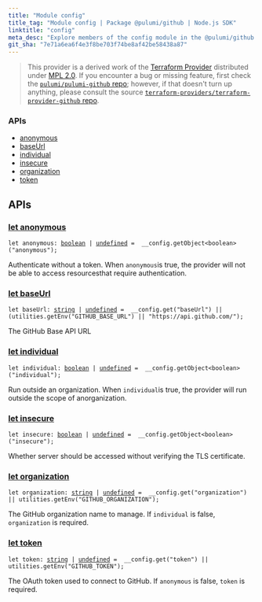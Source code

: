 ```yaml
---
title: "Module config"
title_tag: "Module config | Package @pulumi/github | Node.js SDK"
linktitle: "config"
meta_desc: "Explore members of the config module in the @pulumi/github package."
git_sha: "7e71a6ea6f4e3f8be703f74be8af42be58438a87"
---
```


<!-- WARNING: this page was generated by a tool. Do not edit it by hand. -->
<!-- To change it, please see https://github.com/pulumi/docs/tree/master/tools/tscdocgen. -->


> This provider is a derived work of the [Terraform Provider](https://github.com/terraform-providers/terraform-provider-github)
> distributed under [MPL 2.0](https://www.mozilla.org/en-US/MPL/2.0/). If you encounter a bug or missing feature,
> first check the [`pulumi/pulumi-github` repo](https://github.com/pulumi/pulumi-github/issues); however, if that doesn't turn up anything,
> please consult the source [`terraform-providers/terraform-provider-github` repo](https://github.com/terraform-providers/terraform-provider-github/issues).







<h3>APIs</h3>
<ul class="api">
    <li><a href="#anonymous"><span class="symbol api"></span>anonymous</a></li>
    <li><a href="#baseUrl"><span class="symbol api"></span>baseUrl</a></li>
    <li><a href="#individual"><span class="symbol api"></span>individual</a></li>
    <li><a href="#insecure"><span class="symbol api"></span>insecure</a></li>
    <li><a href="#organization"><span class="symbol api"></span>organization</a></li>
    <li><a href="#token"><span class="symbol api"></span>token</a></li>
</ul>




<h2 id="apis">APIs</h2>
<h3 class="pdoc-module-header" id="anonymous" data-link-title="anonymous">
    <a href="https://github.com/pulumi/pulumi-github/blob/7e71a6ea6f4e3f8be703f74be8af42be58438a87/sdk/nodejs/config/vars.ts#L13">
        let <strong>anonymous</strong>
    </a>
</h3>

<pre class="highlight"><code><span class='kd'>let</span> anonymous: <span class='kd'><a href='https://developer.mozilla.org/en-US/docs/Web/JavaScript/Reference/Global_Objects/Boolean'>boolean</a></span> | <span class='kd'><a href='https://developer.mozilla.org/en-US/docs/Web/JavaScript/Reference/Global_Objects/undefined'>undefined</a></span> = <span class='s2'> __config.getObject&lt;boolean&gt;(&#34;anonymous&#34;)</span>;</code></pre>

Authenticate without a token. When `anonymous`is true, the provider will not be able to access resourcesthat require
authentication.

<h3 class="pdoc-module-header" id="baseUrl" data-link-title="baseUrl">
    <a href="https://github.com/pulumi/pulumi-github/blob/7e71a6ea6f4e3f8be703f74be8af42be58438a87/sdk/nodejs/config/vars.ts#L17">
        let <strong>baseUrl</strong>
    </a>
</h3>

<pre class="highlight"><code><span class='kd'>let</span> baseUrl: <span class='kd'><a href='https://developer.mozilla.org/en-US/docs/Web/JavaScript/Reference/Global_Objects/String'>string</a></span> | <span class='kd'><a href='https://developer.mozilla.org/en-US/docs/Web/JavaScript/Reference/Global_Objects/undefined'>undefined</a></span> = <span class='s2'> __config.get(&#34;baseUrl&#34;) || (utilities.getEnv(&#34;GITHUB_BASE_URL&#34;) || &#34;https://api.github.com/&#34;)</span>;</code></pre>

The GitHub Base API URL

<h3 class="pdoc-module-header" id="individual" data-link-title="individual">
    <a href="https://github.com/pulumi/pulumi-github/blob/7e71a6ea6f4e3f8be703f74be8af42be58438a87/sdk/nodejs/config/vars.ts#L21">
        let <strong>individual</strong>
    </a>
</h3>

<pre class="highlight"><code><span class='kd'>let</span> individual: <span class='kd'><a href='https://developer.mozilla.org/en-US/docs/Web/JavaScript/Reference/Global_Objects/Boolean'>boolean</a></span> | <span class='kd'><a href='https://developer.mozilla.org/en-US/docs/Web/JavaScript/Reference/Global_Objects/undefined'>undefined</a></span> = <span class='s2'> __config.getObject&lt;boolean&gt;(&#34;individual&#34;)</span>;</code></pre>

Run outside an organization. When `individual`is true, the provider will run outside the scope of anorganization.

<h3 class="pdoc-module-header" id="insecure" data-link-title="insecure">
    <a href="https://github.com/pulumi/pulumi-github/blob/7e71a6ea6f4e3f8be703f74be8af42be58438a87/sdk/nodejs/config/vars.ts#L25">
        let <strong>insecure</strong>
    </a>
</h3>

<pre class="highlight"><code><span class='kd'>let</span> insecure: <span class='kd'><a href='https://developer.mozilla.org/en-US/docs/Web/JavaScript/Reference/Global_Objects/Boolean'>boolean</a></span> | <span class='kd'><a href='https://developer.mozilla.org/en-US/docs/Web/JavaScript/Reference/Global_Objects/undefined'>undefined</a></span> = <span class='s2'> __config.getObject&lt;boolean&gt;(&#34;insecure&#34;)</span>;</code></pre>

Whether server should be accessed without verifying the TLS certificate.

<h3 class="pdoc-module-header" id="organization" data-link-title="organization">
    <a href="https://github.com/pulumi/pulumi-github/blob/7e71a6ea6f4e3f8be703f74be8af42be58438a87/sdk/nodejs/config/vars.ts#L29">
        let <strong>organization</strong>
    </a>
</h3>

<pre class="highlight"><code><span class='kd'>let</span> organization: <span class='kd'><a href='https://developer.mozilla.org/en-US/docs/Web/JavaScript/Reference/Global_Objects/String'>string</a></span> | <span class='kd'><a href='https://developer.mozilla.org/en-US/docs/Web/JavaScript/Reference/Global_Objects/undefined'>undefined</a></span> = <span class='s2'> __config.get(&#34;organization&#34;) || utilities.getEnv(&#34;GITHUB_ORGANIZATION&#34;)</span>;</code></pre>

The GitHub organization name to manage. If `individual` is false, `organization` is required.

<h3 class="pdoc-module-header" id="token" data-link-title="token">
    <a href="https://github.com/pulumi/pulumi-github/blob/7e71a6ea6f4e3f8be703f74be8af42be58438a87/sdk/nodejs/config/vars.ts#L33">
        let <strong>token</strong>
    </a>
</h3>

<pre class="highlight"><code><span class='kd'>let</span> token: <span class='kd'><a href='https://developer.mozilla.org/en-US/docs/Web/JavaScript/Reference/Global_Objects/String'>string</a></span> | <span class='kd'><a href='https://developer.mozilla.org/en-US/docs/Web/JavaScript/Reference/Global_Objects/undefined'>undefined</a></span> = <span class='s2'> __config.get(&#34;token&#34;) || utilities.getEnv(&#34;GITHUB_TOKEN&#34;)</span>;</code></pre>

The OAuth token used to connect to GitHub. If `anonymous` is false, `token` is required.

